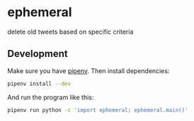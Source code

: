 # ephemeral

delete old tweets based on specific criteria

## Development

Make sure you have [pipenv](https://pipenv.readthedocs.io/en/latest/). Then install dependencies:

```sh
pipenv install --dev
```

And run the program like this:

```sh
pipenv run python -c 'import ephemeral; ephemeral.main()'
```
